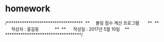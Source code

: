 # homework
/*********************************** 
 **     볼링 점수 계산 프로그램       ** 
 **      작성자 : 홍길동             ** 
 **      작성일 : 2017년 5월 10일    ** 
 ***********************************/
